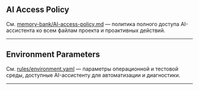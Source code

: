 ## AI Access Policy

См. [memory-bank/AI-access-policy.md](../memory-bank/AI-access-policy.md) — политика полного доступа AI-ассистента ко всем файлам проекта и проактивных действий.

---

## Environment Parameters

См. [rules/environment.yaml](rules/environment.yaml) — параметры операционной и тестовой среды, доступные AI-ассистенту для автоматизации и диагностики.

--- 